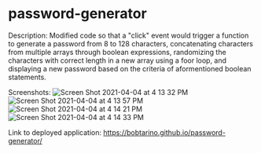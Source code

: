 # password-generator

Description:
Modified code so that a "click" event would trigger a function to generate a password from 8 to 128 characters, concatenating characters from multiple arrays through boolean expressions, randomizing the characters with correct length in a new array using a foor loop, and  displaying a new password based on the criteria of aformentioned boolean statements. 

Screenshots:
![Screen Shot 2021-04-04 at 4 13 32 PM](https://user-images.githubusercontent.com/79377937/113521716-f2edc580-9560-11eb-9298-060423bec592.png)
![Screen Shot 2021-04-04 at 4 13 57 PM](https://user-images.githubusercontent.com/79377937/113521723-fa14d380-9560-11eb-8627-fd8896d88fee.png)
![Screen Shot 2021-04-04 at 4 14 21 PM](https://user-images.githubusercontent.com/79377937/113521726-fed98780-9560-11eb-8ac3-c6c7bef394c2.png)
![Screen Shot 2021-04-04 at 4 14 33 PM](https://user-images.githubusercontent.com/79377937/113521730-0305a500-9561-11eb-8f4f-2ecb35b671ca.png)

Link to deployed application:
https://bobtarino.github.io/password-generator/
